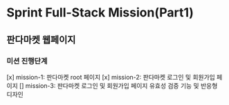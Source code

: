 # Sprint Full-Stack Mission(Part1)

## 판다마켓 웹페이지

### 미션 진행단계
[x] mission-1: 판다마켓 root 페이지
[x] mission-2: 판다마켓 로그인 및 회원가입 페이지 
[] mission-3: 판다마켓 로그인 및 회원가입 페이지 유효성 검증 기능 및 반응형 디자인
